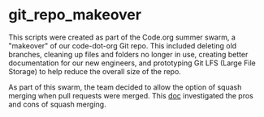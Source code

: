# git_repo_makeover

This scripts were created as part of the Code.org summer swarm, a "makeover" of our code-dot-org Git repo. This included deleting old branches, 
cleaning up files and folders no longer in use, creating better documentation for our new engineers, and prototyping Git LFS (Large File Storage)
to help reduce the overall size of the repo.

As part of this swarm, the team decided to allow the option of squash merging when pull requests were merged. This [doc](https://docs.google.com/document/d/10J2DcXf_71M-YKR1Wd3vgR6S7UH49teNuA6Jwu953Hs/edit#heading=h.326bqtb83h8x) investigated the pros and cons of squash merging.
